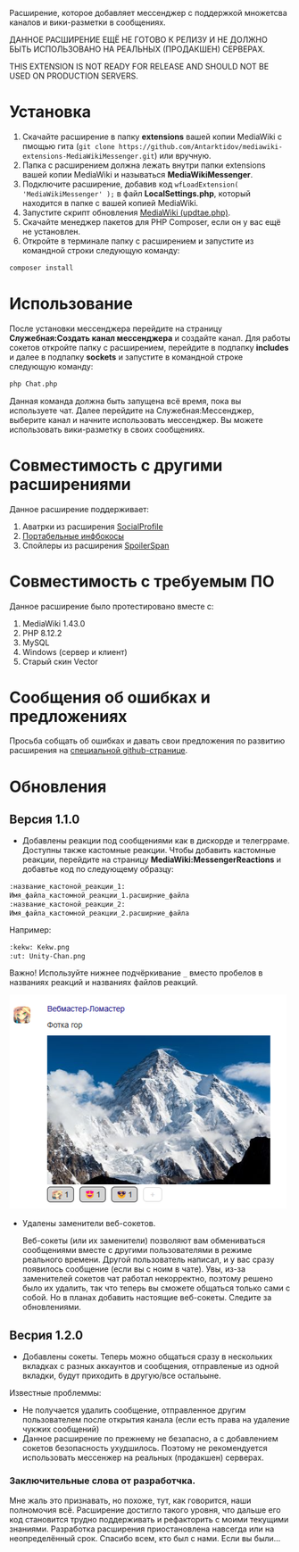 Расширение, которое добавляет мессенджер с поддержкой множетсва каналов и вики-разметки в сообщениях.

ДАННОЕ РАСШИРЕНИЕ ЕЩЁ НЕ ГОТОВО К РЕЛИЗУ И НЕ ДОЛЖНО БЫТЬ ИСПОЛЬЗОВАНО НА РЕАЛЬНЫХ (ПРОДАКШЕН) СЕРВЕРАХ.

THIS EXTENSION IS NOT READY FOR RELEASE AND SHOULD NOT BE USED ON PRODUCTION SERVERS.

# Установка
1. Скачайте расширение в папку **extensions** вашей копии MediaWiki с пмощью гита (```git clone https://github.com/Antarktidov/mediawiki-extensions-MediaWikiMessenger.git```) или вручную.
2. Папка с расширением должна лежать внутри папки extensions вашей копии MediaWiki и называться **MediaWikiMessenger**.
3. Подключите расширение, добавив код ```wfLoadExtension( 'MediaWikiMessenger' );``` в файл **LocalSettings.php**, который находится в папке с вашей копией MediaWiki.
4. Запустите скрипт обновления [MediaWiki (updtae.php)](https://www.mediawiki.org/wiki/Manual:Update.php/ru).
5. Скачайте менеджер пакетов для PHP Composer, если он у вас ещё не установлен.
6. Откройте в терминале папку с расширением и запустите из командной строки следующую команду:
```bash
composer install
```

# Использование
После установки мессенджера перейдите на страницу **Служебная:Создать канал мессенджера** и создайте канал.
Для работы сокетов откройте папку с расширением, перейдите в подпапку **includes** и далее в подпапку **sockets** и запустите в командной строке следующую команду:
```bash
php Chat.php
```
Данная команда должна быть запущена всё время, пока вы используете чат.
Далее перейдите на Служебная:Мессенджер, выберите канал и начните использовать мессенджер. Вы можете использовать вики-разметку в своих сообщениях.

# Совместимость с другими расширениями
Данное расширение поддерживает:
1. Аватрки из расширения [SocialProfile](https://www.mediawiki.org/wiki/Extension:SocialProfile/ru)
2. [Портабельные инфбокосы](https://www.mediawiki.org/wiki/Extension:PortableInfobox/ru)
3. Спойлеры из расширения [SpoilerSpan](https://github.com/Antarktidov/mediawiki-extensions-SpoilerSpan)

# Совместимость с требуемым ПО
Данное расширение было протестировано вместе с:
1. MediaWiki 1.43.0
2. PHP 8.12.2
3. MySQL
4. Windows (сервер и клиент)
5. Старый скин Vector

# Сообщения об ошибках и предложениях
Просьба собщать об ошибках и давать свои предложения по развитию расширения на [специальной github-странице](https://github.com/Antarktidov/mediawiki-extensions-MediaWikiMessenger/issues).

# Обновления
## Версия 1.1.0
* Добавлены реакции под сообщениями как в дискорде и телегрраме. Доступны также кастомные реакции. Чтобы добавить кастомные реакции, перейдите на страницу **MediaWiki:MessengerReactions** и добавтье код по следующему образцу:
```wikitext
:название_кастоной_реакции_1: Имя_файла_кастомной_реакции_1.расширние_файла
:название_кастоной_реакции_2: Имя_файла_кастомной_реакции_2.расширние_файла
```
Например:
```wikitext
:kekw: Kekw.png
:ut: Unity-Chan.png
```
Важно! Используйте нижнее подчёркивание ```_``` вместо пробелов в названиях реакций и названиях файлов реакций.

  ![реакции](https://raw.githubusercontent.com/Antarktidov/mediawiki-extensions-MediaWikiMessenger/refs/heads/dev/images/MWMessengerReactions.png)

* Удалены заменители веб-сокетов.

  Веб-сокеты (или их заменители) позволяют вам обмениваться сообщениями вместе с другими пользователями в режиме реального времени. Другой пользователь написал, и у вас сразу появилось сообщение (если вы с ноим в чате). Увы, из-за заменителей сокетов чат работал некорректно, поэтому решено было их удалить, так что теперь вы сможете общаться только сами с собой. Но в планах добавить настоящие веб-сокеты. Следите за обновлениями.
  
## Весрия 1.2.0
* Добавлены сокеты. Теперь можно общаться сразу в нескольких вкладках с разных аккаунтов и сообщения, отправленые из одной вкладки, будут приходить в другую/все остальыне.
  
Известные проблеммы:
* Не получается удалить сообщение, отправленное другим пользователем после открытия канала (если есть права на удаление чукжих сообщений)
* Данное расширение по прежнему не безапасно, а с добавлением сокетов безопасность ухудшилось. Поэтому не рекомендуется использовать мессенжер на реальных (продакшен) серверах.

### Заключительные слова от разработчка.
Мне жаль это признавать, но похоже, тут, как говорится, наши полномочия всё. Расширение достигло такого уровня, что дальше его код становится трудно поддерживать и рефакторить с моими текущими знаниями. Разработка расширения приостановлена навсегда или на неопределённый срок. Спасибо всем, кто был с нами. Если вы были...

